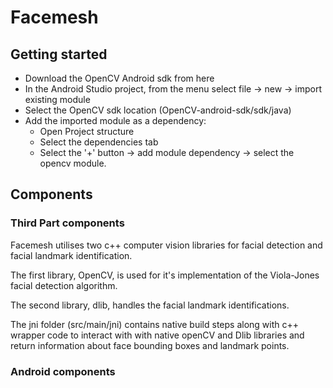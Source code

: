 <h1> Facemesh </h1>


<h2> Getting started</h2>

- Download the OpenCV Android sdk from here
- In the Android Studio project, from the menu select file -> new -> import existing module
- Select the OpenCV sdk location (OpenCV-android-sdk/sdk/java)
- Add the imported module as a dependency:
    - Open Project structure
    - Select the dependencies tab
    - Select the '+' button -> add module dependency -> select the opencv module.


<h2> Components </h2>



<h3>  Third Part components </h3>

Facemesh utilises two c++ computer vision libraries for facial detection and facial landmark identification.

The first library, OpenCV, is used for it's implementation of the Viola-Jones facial detection algorithm.

The second library, dlib, handles the facial landmark identifications.

The jni folder (src/main/jni) contains native build steps along with c++ wrapper code to interact with with native openCV and Dlib libraries
and return information about face bounding boxes and landmark points.

<h3> Android components </h3>


